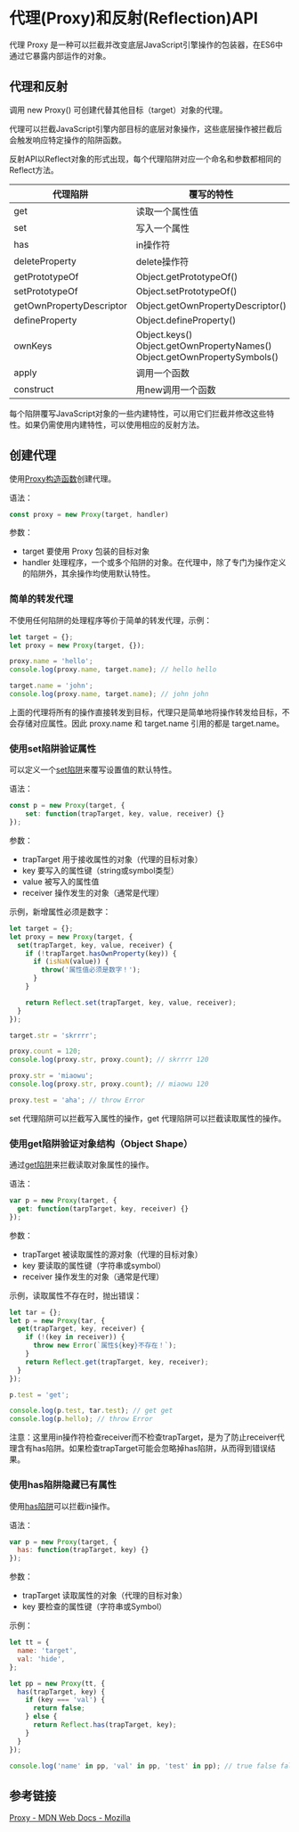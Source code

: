 # 代理(Proxy)和反射(Reflection)API

代理 Proxy 是一种可以拦截并改变底层JavaScript引擎操作的包装器，在ES6中通过它暴露内部运作的对象。

## 代理和反射

调用 new Proxy() 可创建代替其他目标（target）对象的代理。

代理可以拦截JavaScript引擎内部目标的底层对象操作，这些底层操作被拦截后会触发响应特定操作的陷阱函数。

反射API以Reflect对象的形式出现，每个代理陷阱对应一个命名和参数都相同的Reflect方法。

| 代理陷阱                 | 覆写的特性                                                   | 默认特性                           |
| ------------------------ | ------------------------------------------------------------ | ---------------------------------- |
| get                      | 读取一个属性值                                               | Reflect.get()                      |
| set                      | 写入一个属性                                                 | Reflect.set()                      |
| has                      | in操作符                                                     | Reflect.has()                      |
| deleteProperty           | delete操作符                                                 | Reflect.deleteProperty()           |
| getPrototypeOf           | Object.getPrototypeOf()                                      | Reflect.getPrototypeOf()           |
| setPrototypeOf           | Object.setPrototypeOf()                                      | Reflect.setPrototypeOf()           |
| getOwnPropertyDescriptor | Object.getOwnPropertyDescriptor()                            | Reflect.getOwnPropertyDescriptor() |
| defineProperty           | Object.defineProperty()                                      | Reflect.delfineProperty()          |
| ownKeys                  | Object.keys()<br />Object.getOwnPropertyNames()<br />Object.getOwnPropertySymbols() | Reflect.ownKeys()                  |
| apply                    | 调用一个函数                                                 | Reflect.apply()                    |
| construct                | 用new调用一个函数                                            | Reflect.construct()                |

每个陷阱覆写JavaScript对象的一些内建特性，可以用它们拦截并修改这些特性。如果仍需使用内建特性，可以使用相应的反射方法。

## 创建代理

使用[Proxy构造函数](https://developer.mozilla.org/zh-CN/docs/Web/JavaScript/Reference/Global_Objects/Proxy)创建代理。

语法：

```js
const proxy = new Proxy(target, handler)
```

参数：

- target
  要使用 Proxy 包装的目标对象
- handler
  处理程序，一个或多个陷阱的对象。在代理中，除了专门为操作定义的陷阱外，其余操作均使用默认特性。

### 简单的转发代理

不使用任何陷阱的处理程序等价于简单的转发代理，示例：

```js
let target = {};
let proxy = new Proxy(target, {});

proxy.name = 'hello';
console.log(proxy.name, target.name); // hello hello

target.name = 'john';
console.log(proxy.name, target.name); // john john
```

上面的代理将所有的操作直接转发到目标，代理只是简单地将操作转发给目标，不会存储对应属性。因此 proxy.name 和 target.name 引用的都是 target.name。

### 使用set陷阱验证属性

可以定义一个[set陷阱](https://developer.mozilla.org/zh-CN/docs/Web/JavaScript/Reference/Global_Objects/Proxy/handler/set)来覆写设置值的默认特性。

语法：

```js
const p = new Proxy(target, {
    set: function(trapTarget, key, value, receiver) {}
});
```

参数：

- trapTarget
  用于接收属性的对象（代理的目标对象）
- key
  要写入的属性键（string或symbol类型）
- value
  被写入的属性值
- receiver
  操作发生的对象（通常是代理）

示例，新增属性必须是数字：

```js
let target = {};
let proxy = new Proxy(target, {
  set(trapTarget, key, value, receiver) {
    if (!trapTarget.hasOwnProperty(key)) {
      if (isNaN(value)) {
        throw('属性值必须是数字！');
      }
    }

    return Reflect.set(trapTarget, key, value, receiver);
  }
});

target.str = 'skrrrr';

proxy.count = 120;
console.log(proxy.str, proxy.count); // skrrrr 120

proxy.str = 'miaowu';
console.log(proxy.str, proxy.count); // miaowu 120

proxy.test = 'aha'; // throw Error
```

set 代理陷阱可以拦截写入属性的操作，get 代理陷阱可以拦截读取属性的操作。

### 使用get陷阱验证对象结构（Object Shape）

通过[get陷阱](https://developer.mozilla.org/zh-CN/docs/Web/JavaScript/Reference/Global_O)来拦截读取对象属性的操作。

语法：

```js
var p = new Proxy(target, {
  get: function(tarpTarget, key, receiver) {}
});
```

参数：

- trapTarget
  被读取属性的源对象（代理的目标对象）
- key
  要读取的属性键（字符串或symbol）
- receiver
  操作发生的对象（通常是代理）

示例，读取属性不存在时，抛出错误：

```js
let tar = {};
let p = new Proxy(tar, {
  get(trapTarget, key, receiver) {
    if (!(key in receiver)) {
      throw new Error(`属性${key}不存在！`);
    }
    return Reflect.get(trapTarget, key, receiver);
  }
});

p.test = 'get';

console.log(p.test, tar.test); // get get
console.log(p.hello); // throw Error
```

注意：这里用in操作符检查receiver而不检查trapTarget，是为了防止receiver代理含有has陷阱。如果检查trapTarget可能会忽略掉has陷阱，从而得到错误结果。

### 使用has陷阱隐藏已有属性

使用[has陷阱](https://developer.mozilla.org/zh-CN/docs/Web/JavaScript/Reference/Global_Objects/Proxy/handler/has)可以拦截in操作。

语法：

```js
var p = new Proxy(target, {
  has: function(trapTarget, key) {}
});
```

参数：

- trapTarget
  读取属性的对象（代理的目标对象）
- key
  要检查的属性键（字符串或Symbol）

示例：

```js
let tt = {
  name: 'target',
  val: 'hide',
};

let pp = new Proxy(tt, {
  has(trapTarget, key) {
    if (key === 'val') {
      return false;
    } else {
      return Reflect.has(trapTarget, key);
    }
  }
});

console.log('name' in pp, 'val' in pp, 'test' in pp); // true false false
```



## 参考链接

[Proxy - MDN Web Docs - Mozilla](https://developer.mozilla.org/zh-CN/docs/Web/JavaScript/Reference/Global_Objects/Proxy)

